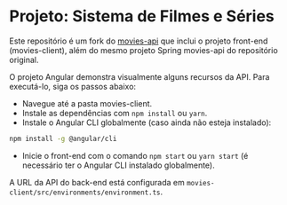 # Projeto: Sistema de Filmes e Séries
Este repositório é um fork do [movies-api](https://github.com/victot-exe/movies-api) que inclui o projeto front-end (movies-client), além do mesmo projeto Spring movies-api do repositório original.

O projeto Angular demonstra visualmente alguns recursos da API. Para executá-lo, siga os passos abaixo:
- Navegue até a pasta movies-client.
- Instale as dependências com `npm install` ou `yarn`.
- Instale o Angular CLI globalmente (caso ainda não esteja instalado):
   
```bash
npm install -g @angular/cli
```
- Inicie o front-end com o comando `npm start` ou `yarn start` (é necessário ter o Angular CLI instalado globalmente).

A URL da API do back-end está configurada em `movies-client/src/environments/environment.ts`.

